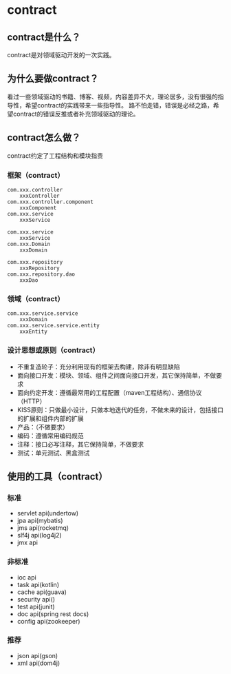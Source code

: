 # contract

## contract是什么？
contract是对领域驱动开发的一次实践。

## 为什么要做contract？
看过一些领域驱动的书籍、博客、视频，内容差异不大，理论居多，没有很强的指导性，希望contract的实践带来一些指导性。
路不怕走错，错误是必经之路，希望contract的错误反推或者补充领域驱动的理论。

## contract怎么做？
contract约定了工程结构和模块指责

### 框架（contract）
```
com.xxx.controller
    xxxController
com.xxx.controller.component
    xxxComponent
com.xxx.service
    xxxService
    
com.xxx.service
    xxxService
com.xxx.Domain
    xxxDomain
    
com.xxx.repository
    xxxRepository
com.xxx.repository.dao
    xxxDao
``` 

### 领域（contract）
```
com.xxx.service.service
    xxxDomain
com.xxx.service.service.entity
    xxxEntity
```

### 设计思想或原则（contract）
* 不重复造轮子：充分利用现有的框架去构建，除非有明显缺陷
* 面向接口开发：模块、领域、组件之间面向接口开发，其它保持简单，不做要求
* 面向约定开发：遵循最常用的工程配置（maven工程结构）、通信协议（HTTP）
* KISS原则：只做最小设计，只做本地迭代的任务，不做未来的设计，包括接口的扩展和组件内部的扩展
* 产品：（不做要求）
* 编码：遵循常用编码规范
* 注释：接口必写注释，其它保持简单，不做要求
* 测试：单元测试、黑盒测试

## 使用的工具（contract）

### 标准
* servlet api(undertow)
* jpa api(mybatis)
* jms api(rocketmq)
* slf4j api(log4j2)
* jmx api

### 非标准
* ioc api
* task api(kotlin)
* cache api(guava)
* security api()
* test api(junit)
* doc api(spring rest docs)
* config api(zookeeper)

### 推荐
* json api(gson)
* xml api(dom4j)
